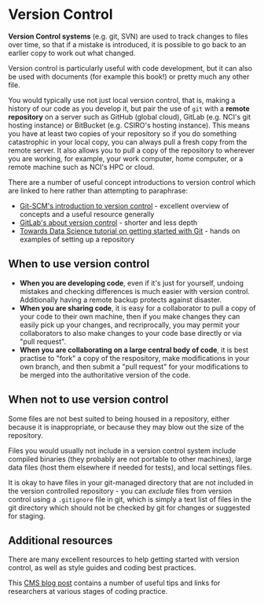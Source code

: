# Version Control

**Version Control systems** (e.g. git, SVN) are used to track changes to files over time, so that if a mistake is introduced, it is possible to go back to an earlier copy to work out what changed.

Version control is particularly useful with code development, but it can also be used with documents (for example this book!) or pretty much any other file.

You would typically use not just local version control, that is, making a history of our code as you develop it, but pair the use of `git` with a **remote repository** on a server such as GitHub (global cloud), GitLab (e.g. NCI's git hosting instance) or BitBucket (e.g. CSIRO's hosting instance). This means you have at least two copies of your repository so if you do something catastrophic in your local copy, you can always pull a fresh copy from the remote server. It also allows you to pull a copy of the repository to wherever you are working, for example, your work computer, home computer, or a remote machine such as NCI's HPC or cloud.

There are a number of useful concept introductions to version control which are linked to here rather than attempting to paraphrase:
* [Git-SCM's introduction to version control](https://git-scm.com/book/en/v2/Getting-Started-About-Version-Control) - excellent overview of concepts and a useful resource generally
* [GitLab's about version control](https://about.gitlab.com/topics/version-control/) - shorter and less depth
* [Towards Data Science tutorial on getting started with Git](https://towardsdatascience.com/git-and-github-basics-for-data-scientists-b9fd96f8a02a) - hands on examples of setting up a repository

## When to use version control

* **When you are developing code**, even if it's just for yourself, undoing mistakes and checking differences is much easier with version control. Additionally having a remote backup protects against disaster.
* **When you are sharing code**, it is easy for a collaborator to pull a copy of your code to their own machine, then if you make changes they can easily pick up your changes, and recriprocally, you may permit your collaborators to also make changes to your code base directly or via "pull request".
* **When you are collaborating on a large central body of code**, it is best practise to "fork" a copy of the respository, make modifications in your own branch, and then submit a "pull request" for your modifications to be merged into the authoritative version of the code.

## When not to use version control

Some files are not best suited to being housed in a repository, either because it is inappropriate, or because they may blow out the size of the repository. 

Files you would usually not include in a version control system include compiled binaries (they probably are not portable to other machines), large data files (host them elsewhere if needed for tests), and local settings files.

It is okay to have files in your git-managed directory that are not included in the version controlled repository - you can *exclude* files from version control using a `.gitignore` file in git, which is simply a text list of files in the git directory which should not be checked by git for changes or suggested for staging.

## Additional resources

There are many excellent resources to help getting started with version control, as well as style guides and coding best practices.

This [CMS blog post](http://climate-cms.wikis.unsw.edu.au/Coding_best_practices) contains a number of useful tips and links for researchers at various stages of coding practice.